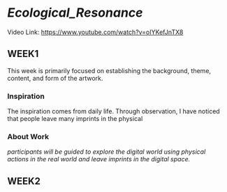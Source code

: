 # _Ecological_Resonance_
Video Link: https://www.youtube.com/watch?v=oIYKefJnTX8
## WEEK1
This week is primarily focused on establishing the background, theme, content, and form of the artwork.

### Inspiration  
The inspiration comes from daily life. Through observation, I have noticed that people leave many imprints in the physical 

### About Work  
 _participants will be guided to explore the digital world using physical actions in the real world and leave imprints in the digital space._ 
## WEEK2
